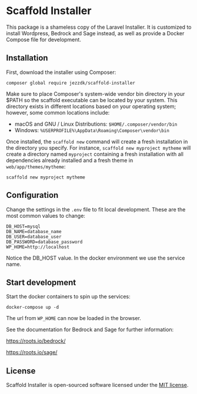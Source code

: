 # Scaffold Installer

This package is a shameless copy of the Laravel Installer. It is customized to install Wordpress, Bedrock and Sage instead, as well as provide a Docker Compose file for development.

## Installation

First, download the installer using Composer:

```
composer global require jezzdk/scaffold-installer
```

Make sure to place Composer's system-wide vendor bin directory in your $PATH so the scaffold executable can be located by your system. This directory exists in different locations based on your operating system; however, some common locations include:

* macOS and GNU / Linux Distributions: `$HOME/.composer/vendor/bin`
* Windows: `%USERPROFILE%\AppData\Roaming\Composer\vendor\bin`

Once installed, the `scaffold new` command will create a fresh installation in the directory you specify. For instance, `scaffold new myproject mytheme` will create a directory named `myproject` containing a fresh installation with all dependencies already installed and a fresh theme in `web/app/themes/mytheme`:

```
scaffold new myproject mytheme
```

## Configuration

Change the settings in the `.env` file to fit local development. These are the most common values to change: 

```
DB_HOST=mysql
DB_NAME=database_name
DB_USER=database_user
DB_PASSWORD=database_password
WP_HOME=http://localhost
```

Notice the DB_HOST value. In the docker environment we use the service name.

## Start development

Start the docker containers to spin up the services:

```
docker-compose up -d
```

The url from `WP_HOME` can now be loaded in the browser.

See the documentation for Bedrock and Sage for further information:

https://roots.io/bedrock/

https://roots.io/sage/

## License

Scaffold Installer is open-sourced software licensed under the [MIT license](LICENSE.md).
